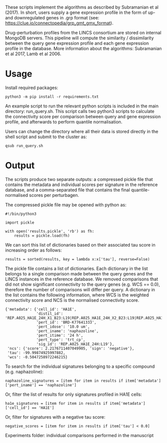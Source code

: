 
These scripts implement the algorithms as described by Subramanian et al (2017). In short, users supply a gene expression profile in the form of up- and downregulated genes in .grp format (see: https://clue.io/connectopedia/grp_gmt_gmx_format).

Drug-perturbation profiles from the LINCS consortium are stored on internal MongoDB servers. This pipeline will compute the similarity / dissimilarity between the query gene expression profile and each gene expression profile in the database. More information about the algorithms: Subramanian et al 2017, Lamb et al 2006.


# Usage

Install required packages:

``` 
python3 -m pip install -r requirements.txt
``` 

An example script to run the relevant python scripts is included in the main directory: run_query.sh.
This script calls two python3 scripts to calculate the connectivity score per comparison between query and gene expression profile, and afterwards to perform
quantile normalisation.

Users can change the directory where all their data is stored directly in the shell script and submit to the cluster as:

``` 
qsub run_query.sh
``` 

# Output

The scripts produce two separate outputs: a compressed pickle file that contains the metadata and individual scores per signature in the reference database, and a comma-separated file that contains the final quantile-normalised scores per perturbagen.

The compressed pickle file may be opened with python as:

``` 
#!/bin/python3

import pickle

with open('results.pickle', 'rb') as fh:
    results = pickle.load(fh)

``` 
We can sort this list of dictionaries based on their associated tau score in increasing order as follows:

```
results = sorted(results, key = lambda x:x['tau'], reverse=False)

```


The pickle file contains a list of dictionaries. Each dictionary in the list belongs to a single comparison made between the query genes and the LINCS instances in the reference database. We removed comparisons that did not show significant connectivity to the query genes (e.g. WCS == 0.0), therefore the number of comparisons will differ per query.
A dictionary in the list contains the following information, where WCS is the weighted connectivity score and NCS is the normalised connectivity score.

```
{'metadata': {'cell_id': 'HA1E',
              'distil_id': 'REP.A025_HA1E_24H_X1_B23:L19|REP.A025_HA1E_24H_X2_B23:L19|REP.A025_HA1E_24H_X3_B23:L19',
              'pert_id': 'BRD-K77641333',
              'pert_idose': '10.0 um',
              'pert_iname': 'naphazoline',
              'pert_itime': '24 h',
              'pert_type': 'trt_cp',
              'sig_id': 'REP.A025_HA1E_24H:L19'},
 'ncs': {'score': 2.2176711407049905, 'sign': 'negative'},
 'tau': -99.99874925997882,
 'wcs': -0.5047258972246215}

```

To search for the individual signatures belonging to a specific compound (e.g. naphazoline):

``` 
naphazoline_signatures = [item for item in results if item['metadata']['pert_iname'] == 'naphazoline']
``` 

Or, filter the list of results for only signatures profiled in HA1E cells:

```
ha1e_signatures = [item for item in results if item['metadata']['cell_id'] == 'HA1E']
```

Or, filter for signatures with a negative tau score:

```
negative_scores = [item for item in results if item['tau'] < 0.0]
```

Experiments folder: individual comparisons performed in the manuscript